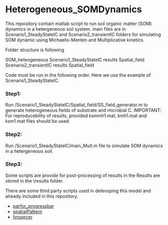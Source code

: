 # Heterogeneous_SOMDynamics


This repository contain matlab script to run soil organic matter (SOM) dynamics in a hetergeneous soil system.
main files are in Scenario1_SteadyStateIC and Scenario2_transientIC folders for simulating SOM dynamic using Michaelis-Menten
and Multiplicative kinetics.

Folder structure is following

SOM_heteogeneous
    Scenario1_SteadyStateIC
        results
        Spatial_field
    Scenario2_transientIC
        results
        Spatial_field

Code must be run in the following order. Here we use the example of Scenario1_SteadyStateIC.
### Step1: 
Run /Scenario1_SteadyStateIC/Spatial_field/SS_field_generator.m to generate heterogeneous fields of substrate and microbial C.
IMPORTANT: For reproducebility of results, provided ksmmh1.mat, kmh1.mat and ksm1.mat files should be used.
### Step2:
Run /Scenario1_SteadyStateIC/main_Mult.m file to simulate SOM dynamics in a hetergeneous soil.
### Step3: 
Some scripts are provide for post-processing of results in the 
Results are stored in the \results folder. 


There are some third party scripts used in delevoping this model and already included in this repository.

* [parfor_progressbar](https://www.mathworks.com/matlabcentral/fileexchange/53773-parfor_progressbar)
* [spatialPattern](https://se.mathworks.com/matlabcentral/fileexchange/5091-generate-spatial-data)
* [linspecer]( https://se.mathworks.com/matlabcentral/fileexchange/42673-beautiful-and-distinguishable-line-colors-colormap)

